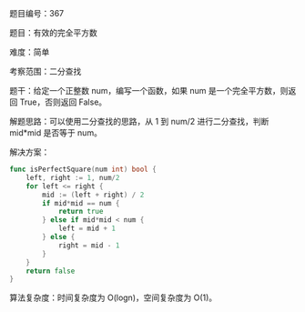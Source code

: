 题目编号：367

题目：有效的完全平方数

难度：简单

考察范围：二分查找

题干：给定一个正整数 num，编写一个函数，如果 num 是一个完全平方数，则返回 True，否则返回 False。

解题思路：可以使用二分查找的思路，从 1 到 num/2 进行二分查找，判断 mid*mid 是否等于 num。

解决方案：

```go
func isPerfectSquare(num int) bool {
    left, right := 1, num/2
    for left <= right {
        mid := (left + right) / 2
        if mid*mid == num {
            return true
        } else if mid*mid < num {
            left = mid + 1
        } else {
            right = mid - 1
        }
    }
    return false
}
```

算法复杂度：时间复杂度为 O(logn)，空间复杂度为 O(1)。